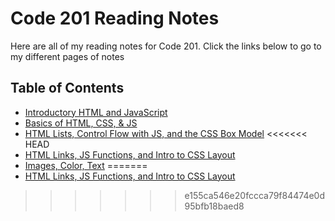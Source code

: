 # Code 201 Reading Notes

Here are all of my reading notes for Code 201. Click the links below to go to my different pages of notes

## Table of Contents

* [Introductory HTML and JavaScript](/reading01.md)
* [Basics of HTML, CSS, & JS](/reading02.md)
* [HTML Lists, Control Flow with JS, and the CSS Box Model](/reading03.md)
<<<<<<< HEAD
* [HTML Links, JS Functions, and Intro to CSS Layout](/reading.04.md)
* [Images, Color, Text](/reading.05.md)
=======
* [HTML Links, JS Functions, and Intro to CSS Layout](/reading04.md)
>>>>>>> e155ca546e20fccca79f84474e0d95bfb18baed8
